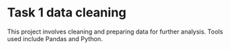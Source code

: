 # Task 1 data cleaning 
This project involves cleaning and preparing data for further analysis. Tools used include Pandas and Python.
